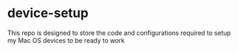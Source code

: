 # device-setup
This repo is designed to store the code and configurations required to setup my Mac OS devices to be ready to work
